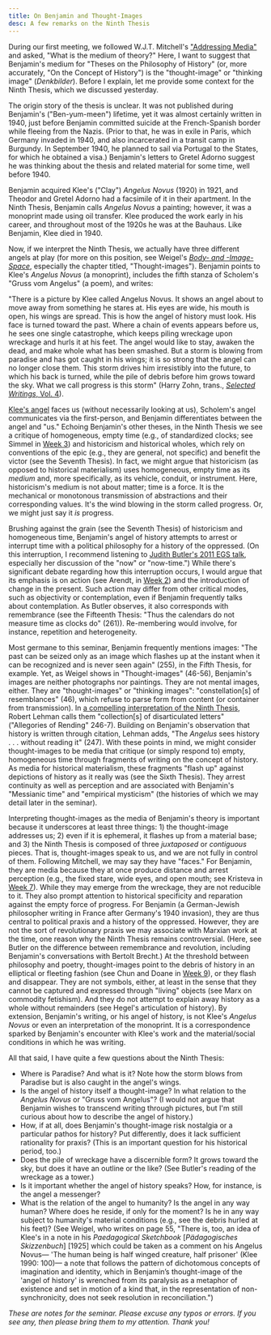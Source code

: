 ```yaml
---
title: On Benjamin and Thought-Images 
desc: A few remarks on the Ninth Thesis
---
```


During our first meeting, we followed W.J.T. Mitchell's ["Addressing Media"](http://www.mediatropes.com/index.php/Mediatropes/article/view/1771) and asked, "What is the medium of theory?" Here, I want to suggest that Benjamin's medium for "Theses on the Philosophy of History" (or, more accurately, "On the Concept of History") is the "thought-image" or "thinking image" (*Denkbilder*). Before I explain, let me provide some context for the Ninth Thesis, which we discussed yesterday. 

The origin story of the thesis is unclear. It was not published during Benjamin's ("Ben-yum-meen") lifetime, yet it was almost certainly written in 1940, just before Benjamin committed suicide at the French-Spanish border while fleeing from the Nazis. (Prior to that, he was in exile in Paris, which Germany invaded in 1940, and also incarcerated in a transit camp in Burgundy. In September 1940, he planned to sail via Portugal to the States, for which he obtained a visa.) Benjamin's letters to Gretel Adorno suggest he was thinking about the thesis and related material for some time, well before 1940.

Benjamin acquired Klee's ("Clay") *Angelus Novus* (1920) in 1921, and Theodor and Gretel Adorno had a facsimile of it in their apartment. In the Ninth Thesis, Benjamin calls *Angelus Novus* a painting; however, it was a monoprint made using oil transfer. Klee produced the work early in his career, and throughout most of the 1920s he was at the Bauhaus. Like Benjamin, Klee died in 1940.  

Now, if we interpret the Ninth Thesis, we actually have three different angels at play (for more on this position, see Weigel's [*Body- and -Image-Space*](http://voyager.library.uvic.ca/vwebv/holdingsInfo?bibId=3221204), especially the chapter titled, "Thought-images"). Benjamin points to Klee's *Angelus Novus* (a monoprint), includes the fifth stanza of Scholem's "Gruss vom Angelus" (a poem), and writes:

"There is a picture by Klee called Angelus Novus. It shows an angel about to move away from something he stares at. His eyes are wide, his mouth is open, his wings are spread. This is how the angel of history must look. His face is turned toward the past. Where a chain of events appears before us, he sees one single catastrophe, which keeps piling wreckage upon wreckage and hurls it at his feet. The angel would like to stay, awaken the dead, and make whole what has been smashed. But a storm is blowing from paradise and has got caught in his wings; it is so strong that the angel can no longer close them. This storm drives him irresistibly into the future, to which his back is turned, while the pile of debris before him grows toward the sky. What we call progress is this storm" (Harry Zohn, trans., [*Selected Writings*, Vol. 4](http://www.hup.harvard.edu/catalog.php?isbn=9780674022294)). 

[Klee's angel](https://www.1000museums.com/art_works/paul-klee-angelus-novus) faces us (without necessarily looking at us), Scholem's angel communicates via the first-person, and Benjamin differentiates between the angel and "us." Echoing Benjamin's other theses, in the Ninth Thesis we see a critique of homogeneous, empty time (e.g., of standardized clocks; see Simmel in [Week 3](https://jentery.github.io/cspt500/)) and historicism and historical wholes, which rely on conventions of the epic (e.g., they are general, not specific) and benefit the victor (see the Seventh Thesis). In fact, we might argue that historicism (as opposed to historical materialism) uses homogeneous, empty time as its *medium* and, more specifically, as its vehicle, conduit, or instrument. Here, historicism's medium is not about matter; time is a force. It is the mechanical or monotonous transmission of abstractions and their corresponding values. It's the wind blowing in the storm called progress. Or, we might just say it *is* progress.   

Brushing against the grain (see the Seventh Thesis) of historicism and homogeneous time, Benjamin's angel of history attempts to arrest or interrupt time with a political philosophy for a history of the oppressed. (On this interruption, I recommend listening to [Judith Butler's 2011 EGS talk](https://www.youtube.com/watch?v=dtRwOkGV-B4), especially her discussion of the "now" or "now-time.") While there's significant debate regarding how this interruption occurs, I would argue that its emphasis is on action (see Arendt, in [Week 2](https://jentery.github.io/cspt500/)) and the introduction of change in the present. Such action may differ from other critical modes, such as objectivity or contemplation, even if Benjamin frequently talks about contemplation. As Butler observes, it also corresponds with remembrance (see the Fifteenth Thesis: "Thus the calendars do not measure time as clocks do" (261)). Re-membering would involve, for instance, repetition and heterogeneity. 

Most germane to this seminar, Benjamin frequently mentions images: "The past can be seized only as an image which flashes up at the instant when it can be recognized and is never seen again" (255), in the Fifth Thesis, for example. Yet, as Weigel shows in "Thought-images" (46-56), Benjamin's images are neither photographs nor paintings. They are not mental images, either. They are "thought-images" or "thinking images": "constellation[s] of resemblances" (46), which refuse to parse form from content (or container from transmission). In [a compelling interpretation of the Ninth Thesis](https://muse.jhu.edu/article/246499), Robert Lehman calls them "collection[s] of disarticulated letters" ("Allegories of Rending" 246-7). Building on Benjamin's observation that history is written through citation, Lehman adds, "The *Angelus* sees history . . . without reading it" (247). With these points in mind, we might consider thought-images to be media that critique (or simply respond to) empty, homogeneous time through fragments of writing on the concept of history. As media for historical materialism, these fragments "flash up" against depictions of history as it really was (see the Sixth Thesis). They arrest continuity as well as perception and are associated with Benjamin's "Messianic time" and "empirical mysticism" (the histories of which we may detail later in the seminar).

Interpreting thought-images as the media of Benjamin's theory is important because it underscores at least three things: 1) the thought-image addresses us; 2) even if it is ephemeral, it flashes up from a material base; and 3) the Ninth Thesis is composed of three *juxtaposed* or *contiguous* pieces. That is, thought-images speak to us, and we are not fully in control of them. Following Mitchell, we may say they have "faces." For Benjamin, they are media because they at once produce distance and arrest perception (e.g., the fixed stare, wide eyes, and open mouth; see Kristeva in [Week 7](https://jentery.github.io/cspt500/)). While they may emerge from the wreckage, they are not reducible to it. They also prompt attention to historical specificity and reparation against the empty force of progress. For Benjamin (a German-Jewish philosopher writing in France after Germany's 1940 invasion), they are thus central to political praxis and a history of the oppressed. However, they are not the sort of revolutionary praxis we may associate with Marxian work at the time, one reason why the Ninth Thesis remains controversial. (Here, see Butler on the difference between remembrance and revolution, including Benjamin's conversations with Bertolt Brecht.) At the threshold between philosophy and poetry, thought-images point to the debris of history in an elliptical or fleeting fashion (see Chun and Doane in [Week 9](https://jentery.github.io/cspt500/)), or they flash and disappear. They are not symbols, either, at least in the sense that they cannot be captured and expressed through "living" objects (see Marx on commodity fetishism). And they do not attempt to explain away history as a whole without remainders (see Hegel's articulation of history). By extension, Benjamin's writing, or his angel of history, is not Klee's *Angelus Novus* or even an interpretation of the monoprint. It is a correspondence sparked by Benjamin's encounter with Klee's work and the material/social conditions in which he was writing.  

All that said, I have quite a few questions about the Ninth Thesis: 

* Where is Paradise? And what is it? Note how the storm blows from Paradise but is also caught in the angel's wings. 
* Is the angel of history itself a thought-image? In what relation to the *Angelus Novus* or "Gruss vom Angelus"? (I would not argue that Benjamin wishes to transcend writing through pictures, but I'm still curious about how to describe the angel of history.)
* How, if at all, does Benjamin's thought-image risk nostalgia or a particular pathos for history? Put differently, does it lack sufficient rationality for praxis? (This is an important question for his historical period, too.)
* Does the pile of wreckage have a discernible form? It grows toward the sky, but does it have an outline or the like? (See Butler's reading of the wreckage as a tower.)
* Is it important whether the angel of history speaks? How, for instance, is the angel a messenger? 
* What is the relation of the angel to humanity? Is the angel in any way human? Where does he reside, if only for the moment? Is he in any way subject to humanity's material conditions (e.g., see the debris hurled at his feet)? (See Weigel, who writes on page 55, "There is, too, an idea of Klee's in a note in his *Paedagogical Sketchbook* [*Pädagogisches Skizzenbuch*] [1925] which could be taken as a comment on his Angelus Novus— 'The human being is half winged creature, half prisoner' (Klee 1990: 100)— a note that follows the pattern of dichotomous concepts of imagination and identity, which in Benjamin’s thought-image of the 'angel of history' is wrenched from its paralysis as a metaphor of existence and set in motion of a kind that, in the representation of non-synchronicity, does not seek resolution in reconciliation.")

*These are notes for the seminar. Please excuse any typos or errors. If you see any, then please bring them to my attention. Thank you!*
